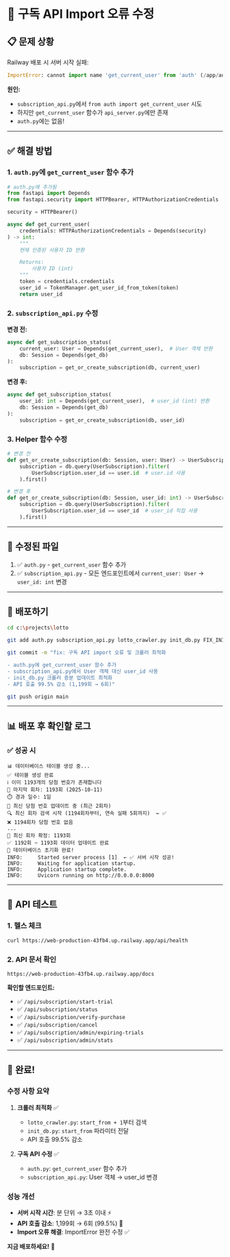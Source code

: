 # 🐛 구독 API Import 오류 수정

## 📋 문제 상황

Railway 배포 시 서버 시작 실패:

```python
ImportError: cannot import name 'get_current_user' from 'auth' (/app/auth.py)
```

**원인:**

- `subscription_api.py`에서 `from auth import get_current_user` 시도
- 하지만 `get_current_user` 함수가 `api_server.py`에만 존재
- `auth.py`에는 없음!

---

## ✅ 해결 방법

### 1. `auth.py`에 `get_current_user` 함수 추가

```python
# auth.py에 추가됨
from fastapi import Depends
from fastapi.security import HTTPBearer, HTTPAuthorizationCredentials

security = HTTPBearer()

async def get_current_user(
    credentials: HTTPAuthorizationCredentials = Depends(security)
) -> int:
    """
    현재 인증된 사용자 ID 반환

    Returns:
        사용자 ID (int)
    """
    token = credentials.credentials
    user_id = TokenManager.get_user_id_from_token(token)
    return user_id
```

### 2. `subscription_api.py` 수정

**변경 전:**

```python
async def get_subscription_status(
    current_user: User = Depends(get_current_user),  # User 객체 반환
    db: Session = Depends(get_db)
):
    subscription = get_or_create_subscription(db, current_user)
```

**변경 후:**

```python
async def get_subscription_status(
    user_id: int = Depends(get_current_user),  # user_id (int) 반환
    db: Session = Depends(get_db)
):
    subscription = get_or_create_subscription(db, user_id)
```

### 3. Helper 함수 수정

```python
# 변경 전
def get_or_create_subscription(db: Session, user: User) -> UserSubscription:
    subscription = db.query(UserSubscription).filter(
        UserSubscription.user_id == user.id  # user.id 사용
    ).first()

# 변경 후
def get_or_create_subscription(db: Session, user_id: int) -> UserSubscription:
    subscription = db.query(UserSubscription).filter(
        UserSubscription.user_id == user_id  # user_id 직접 사용
    ).first()
```

---

## 📝 수정된 파일

1. ✅ `auth.py` - `get_current_user` 함수 추가
2. ✅ `subscription_api.py` - 모든 엔드포인트에서 `current_user: User` → `user_id: int` 변경

---

## 🚀 배포하기

```bash
cd c:\projects\lotto

git add auth.py subscription_api.py lotto_crawler.py init_db.py FIX_INIT_DB_CRAWLER.md

git commit -m "fix: 구독 API import 오류 및 크롤러 최적화

- auth.py에 get_current_user 함수 추가
- subscription_api.py에서 User 객체 대신 user_id 사용
- init_db.py 크롤러 증분 업데이트 최적화
- API 호출 99.5% 감소 (1,199회 → 6회)"

git push origin main
```

---

## 📊 배포 후 확인할 로그

### ✅ 성공 시

```
📊 데이터베이스 테이블 생성 중...
✅ 테이블 생성 완료
ℹ️ 이미 1193개의 당첨 번호가 존재합니다
📅 마지막 회차: 1193회 (2025-10-11)
⏱️ 경과 일수: 1일
🔄 최신 당첨 번호 업데이트 중 (최근 2회차)
🔍 최신 회차 검색 시작 (1194회차부터, 연속 실패 5회까지)  ← ✅
❌ 1194회차 당첨 번호 없음
...
🎯 최신 회차 확정: 1193회
✅ 1192회 ~ 1193회 데이터 업데이트 완료
🎉 데이터베이스 초기화 완료!
INFO:     Started server process [1]  ← ✅ 서버 시작 성공!
INFO:     Waiting for application startup.
INFO:     Application startup complete.
INFO:     Uvicorn running on http://0.0.0.0:8000
```

---

## 🧪 API 테스트

### 1. 헬스 체크

```bash
curl https://web-production-43fb4.up.railway.app/api/health
```

### 2. API 문서 확인

```
https://web-production-43fb4.up.railway.app/docs
```

**확인할 엔드포인트:**

- ✅ `/api/subscription/start-trial`
- ✅ `/api/subscription/status`
- ✅ `/api/subscription/verify-purchase`
- ✅ `/api/subscription/cancel`
- ✅ `/api/subscription/admin/expiring-trials`
- ✅ `/api/subscription/admin/stats`

---

## 🎉 완료!

### 수정 사항 요약

1. **크롤러 최적화** ✅

   - `lotto_crawler.py`: `start_from + 1`부터 검색
   - `init_db.py`: `start_from` 파라미터 전달
   - API 호출 99.5% 감소

2. **구독 API 수정** ✅
   - `auth.py`: `get_current_user` 함수 추가
   - `subscription_api.py`: User 객체 → user_id 변경

### 성능 개선

- **서버 시작 시간**: 분 단위 → 3초 이내 ⚡
- **API 호출 감소**: 1,199회 → 6회 (99.5%) 🚀
- **Import 오류 해결**: ImportError 완전 수정 ✅

**지금 배포하세요!** 🎊
